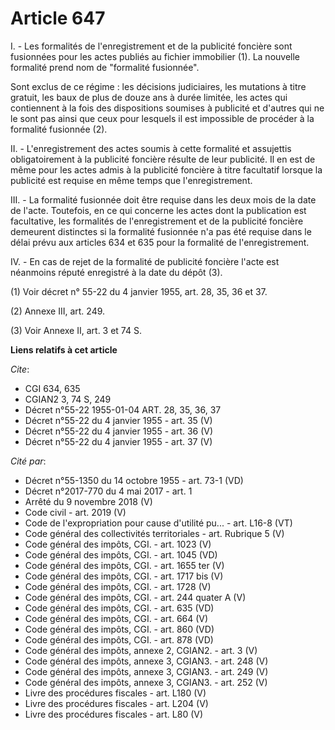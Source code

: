 # Article 647

I. - Les formalités de l'enregistrement et de la publicité foncière sont fusionnées pour les actes publiés au fichier
immobilier (1). La nouvelle formalité prend nom de "formalité fusionnée".

Sont exclus de ce régime : les décisions judiciaires, les mutations à titre gratuit, les baux de plus de douze ans à durée
limitée, les actes qui contiennent à la fois des dispositions soumises à publicité et d'autres qui ne le sont pas ainsi que
ceux pour lesquels il est impossible de procéder à la formalité fusionnée (2).

II. - L'enregistrement des actes soumis à cette formalité et assujettis obligatoirement à la publicité foncière résulte de
leur publicité. Il en est de même pour les actes admis à la publicité foncière à titre facultatif lorsque la publicité est
requise en même temps que l'enregistrement.

III. - La formalité fusionnée doit être requise dans les deux mois de la date de l'acte. Toutefois, en ce qui concerne les
actes dont la publication est facultative, les formalités de l'enregistrement et de la publicité foncière demeurent
distinctes si la formalité fusionnée n'a pas été requise dans le délai prévu aux articles 634 et 635 pour la formalité de
l'enregistrement.

IV. - En cas de rejet de la formalité de publicité foncière l'acte est néanmoins réputé enregistré à la date du dépôt (3).

(1) Voir décret n° 55-22 du 4 janvier 1955, art. 28, 35, 36 et 37.

(2) Annexe III, art. 249.

(3) Voir Annexe II, art. 3 et 74 S.

**Liens relatifs à cet article**

_Cite_:

  - CGI 634, 635
  - CGIAN2 3, 74 S, 249
  - Décret n°55-22 1955-01-04 ART. 28, 35, 36, 37
  - Décret n°55-22 du 4 janvier 1955 - art. 35 (V)
  - Décret n°55-22 du 4 janvier 1955 - art. 36 (V)
  - Décret n°55-22 du 4 janvier 1955 - art. 37 (V)

_Cité par_:

  - Décret n°55-1350 du 14 octobre 1955 - art. 73-1 (VD)
  - Décret n°2017-770 du 4 mai 2017 - art. 1
  - Arrêté du 9 novembre 2018 (V)
  - Code civil - art. 2019 (V)
  - Code de l'expropriation pour cause d'utilité pu... - art. L16-8 (VT)
  - Code général des collectivités territoriales - art. Rubrique 5 (V)
  - Code général des impôts, CGI. - art. 1023 (V)
  - Code général des impôts, CGI. - art. 1045 (VD)
  - Code général des impôts, CGI. - art. 1655 ter (V)
  - Code général des impôts, CGI. - art. 1717 bis (V)
  - Code général des impôts, CGI. - art. 1728 (V)
  - Code général des impôts, CGI. - art. 244 quater A (V)
  - Code général des impôts, CGI. - art. 635 (VD)
  - Code général des impôts, CGI. - art. 664 (V)
  - Code général des impôts, CGI. - art. 860 (VD)
  - Code général des impôts, CGI. - art. 878 (VD)
  - Code général des impôts, annexe 2, CGIAN2. - art. 3 (V)
  - Code général des impôts, annexe 3, CGIAN3. - art. 248 (V)
  - Code général des impôts, annexe 3, CGIAN3. - art. 249 (V)
  - Code général des impôts, annexe 3, CGIAN3. - art. 252 (V)
  - Livre des procédures fiscales - art. L180 (V)
  - Livre des procédures fiscales - art. L204 (V)
  - Livre des procédures fiscales - art. L80 (V)
